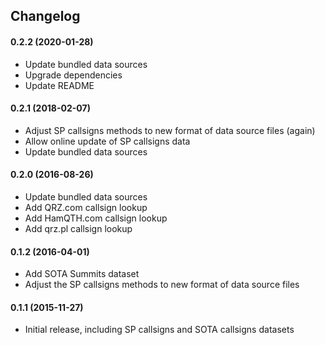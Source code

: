 ## Changelog

#### 0.2.2 (2020-01-28)
* Update bundled data sources
* Upgrade dependencies
* Update README

#### 0.2.1 (2018-02-07)
* Adjust SP callsigns methods to new format of data source files (again)
* Allow online update of SP callsigns data
* Update bundled data sources

#### 0.2.0 (2016-08-26)
* Update bundled data sources
* Add QRZ.com callsign lookup
* Add HamQTH.com callsign lookup
* Add qrz.pl callsign lookup

#### 0.1.2 (2016-04-01)
* Add SOTA Summits dataset
* Adjust the SP callsigns methods to new format of data source files

#### 0.1.1 (2015-11-27)
* Initial release, including SP callsigns and SOTA callsigns datasets
